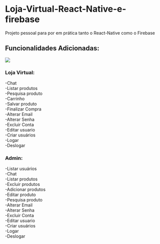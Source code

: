 # Loja-Virtual-React-Native-e-firebase
Projeto pessoal para  por em prática  tanto o React-Native como o Firebase


## Funcionalidades Adicionadas:

![](./static/20200830-190952.gif)


### Loja Virtual:
-Chat <br />
-Listar produtos<br />
-Pesquisa produto<br />
-Carrinho<br />
-Salvar produto<br />
-Finalizar Compra<br />
-Alterar Email<br />
-Alterar Senha<br />
-Excluir Conta<br />
-Editar usuario<br />
-Criar usuários<br />
-Logar<br />
-Deslogar<br />


### Admin:<br />
-Listar usuários<br />
-Chat<br />
-Listar produtos<br />
-Excluir produtos<br />
-Adicionar produtos<br />
-Editar produto<br />
-Pesquisa produto<br />
-Alterar Email<br />
-Alterar Senha<br />
-Excluir Conta<br />
-Editar usuario<br />
-Criar usuários<br />
-Logar<br />
-Deslogar<br />


